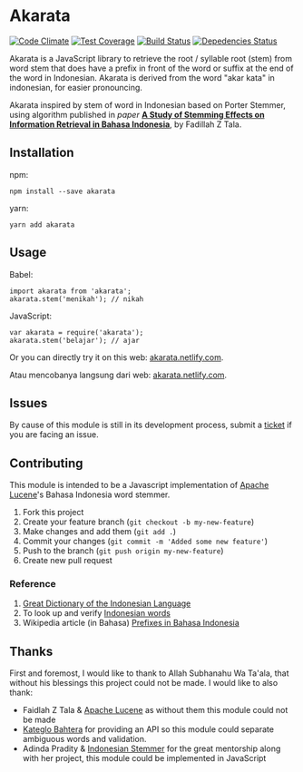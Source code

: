 # Akarata

[![Code Climate](https://codeclimate.com/github/ikhsanalatsary/akarata/badges/gpa.svg)](https://codeclimate.com/github/ikhsanalatsary/akarata)
[![Test Coverage](https://codeclimate.com/github/ikhsanalatsary/akarata/badges/coverage.svg)](https://codeclimate.com/github/ikhsanalatsary/akarata/coverage)
[![Build Status](https://travis-ci.org/ikhsanalatsary/akarata.svg?branch=master)](https://travis-ci.org/ikhsanalatsary/akarata)
[![Depedencies Status](https://david-dm.org/ikhsanalatsary/akarata.svg)](https://david-dm.org/ikhsanalatsary/akarata)

Akarata is a JavaScript library to retrieve the root / syllable root (stem) from word stem that does have a prefix in front of the word or  suffix at the end of the word in Indonesian. Akarata is derived from the word "akar kata" in indonesian, for easier pronouncing.

Akarata inspired by stem of word in Indonesian based on Porter Stemmer, using algorithm published in *paper* [**A Study of Stemming Effects on Information Retrieval in Bahasa Indonesia**](http://www.illc.uva.nl/Publications/ResearchReports/MoL-2003-02.text.pdf), by Fadillah Z Tala. 

## Installation

npm:

	npm install --save akarata

yarn:

	yarn add akarata

## Usage

Babel:

	import akarata from 'akarata';
	akarata.stem('menikah'); // nikah


JavaScript:

	var akarata = require('akarata');
	akarata.stem('belajar'); // ajar

Or you can directly try it on this web: [akarata.netlify.com](https://akarata.netlify.com).

Atau mencobanya langsung dari web: [akarata.netlify.com](https://akarata.netlify.com).

## Issues
By cause of this module is still in its development process, submit a [ticket]((https://github.com/ikhsanalatsary/akarata/issues/new)) if you are facing an issue.

## Contributing
This module is intended to be a Javascript implementation of [Apache Lucene](http://lucene.apache.org/)'s Bahasa Indonesia word stemmer.

1. Fork this project
2. Create your feature branch (`git checkout -b my-new-feature`)
3. Make changes and add them (`git add .`)
4. Commit your changes (`git commit -m 'Added some new feature'`)
5. Push to the branch (`git push origin my-new-feature`)
6. Create new pull request


### Reference
1. [Great Dictionary of the Indonesian Language](http://bahasa.kemdiknas.go.id/kbbi/index.php)
2. To look up and verify [Indonesian words](http://kateglo.com/)
3. Wikipedia article (in Bahasa) [Prefixes in Bahasa Indonesia](http://id.wikipedia.org/wiki/Prefiks_dalam_bahasa_Indonesia)



## Thanks

First and foremost, I would like to thank to Allah Subhanahu Wa Ta'ala, that without his blessings this project could not be made. I would like to also thank:

- Faidlah Z Tala & [Apache Lucene](http://lucene.apache.org/) as without them this module could not be made
- [Kateglo Bahtera](http://kateglo.com/) for providing an API so this module could separate ambiguous words and validation.
- Adinda Pradity & [Indonesian Stemmer](https://github.com/apraditya/indonesian_stemmer) for the great mentorship along with her project, this module could be implemented in JavaScript
